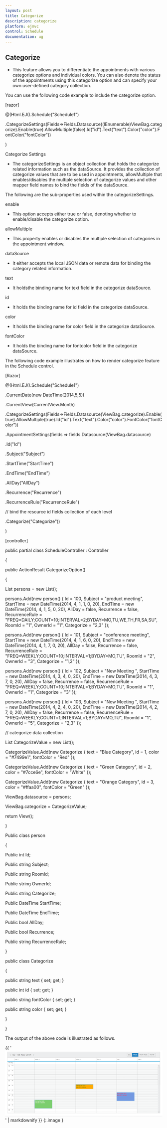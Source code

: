 ```yaml
---
layout: post
title: Categorize
description: categorize	
platform: ejmvc
control: Schedule
documentation: ug
---
```


## Categorize	

* This feature allows you to differentiate the appointments with various categorize options and individual colors. You can also denote the status of the appointments using this categorize option and can specify your own user-defined category collection.

You can use the following code example to include the categorize option.







[razor]

@(Html.EJ().Schedule("Schedule1")

.CategorizeSettings(Fields=>Fields.Datasource((IEnumerable)ViewBag.categorize).Enable(true).AllowMultiple(false).Id("id").Text("text").Color("color").FontColor("fontColor"))

)

Categorize Settings

* The categorizeSettings is an object collection that holds the categorize related information such as the dataSource. It provides the collection of categorize values that are to be used in appointments, allowMultiple that enables/disables the multiple selection of categorize values and other mapper field names to bind the fields of the dataSource. 

The following are the sub-properties used within the categorizeSettings.

enable

* This option accepts either true or false, denoting whether to enable/disable the categorize option.

allowMultiple

* This property enables or disables the multiple selection of categories in the appointment window. 

dataSource

* It either accepts the local JSON data or remote data for binding the category related information. 

text

* It holdsthe binding name for text field in the categorize dataSource.

id

* It holds the binding name for id field in the categorize dataSource.

color

* It holds the binding name for color field in the categorize dataSource.

fontColor

* It holds the binding name for fontcolor field in the categorize dataSource.

The following code example illustrates on how to render categorize feature in the Schedule control.







[Razor]



@(Html.EJ().Schedule("Schedule1")

.CurrentDate(new DateTime(2014,5,5))

.CurrentView(CurrentView.Month)

.CategorizeSettings(Fields=>Fields.Datasource(ViewBag.categorize).Enable(true).AllowMultiple(true).Id("id").Text("text").Color("color").FontColor("fontColor"))

.AppointmentSettings(fields => fields.Datasource(ViewBag.datasource)

.Id("Id")

.Subject("Subject")

.StartTime("StartTime")

.EndTime("EndTime")

.AllDay("AllDay")

.Recurrence("Recurrence")

.RecurrenceRule("RecurrenceRule")

// bind the resource id fields collection of each level

.Categorize("Categorize"))

)





[controller]

public partial class ScheduleController : Controller

{

public ActionResult CategorizeOption()

{

List<person> persons = new List<person>();

persons.Add(new person() { Id = 100, Subject = "product meeting", StartTime = new DateTime(2014, 4, 1, 1, 0, 20), EndTime = new DateTime(2014, 4, 1, 5, 0, 20), AllDay = false, Recurrence = false, RecurrenceRule = "FREQ=DAILY;COUNT=10;INTERVAL=2;BYDAY=MO,TU,WE,TH,FR,SA,SU", RoomId = "1", OwnerId = "1", 	 Categorize = "2,3" });

persons.Add(new person() { Id = 101, Subject = "conference meeting", StartTime = new DateTime(2014, 4, 1, 6, 0, 20), EndTime = new DateTime(2014, 4, 1, 7, 0, 20), AllDay = false, Recurrence = false, RecurrenceRule = "FREQ=WEEKLY;COUNT=10;INTERVAL=1;BYDAY=MO,TU", RoomId = "2", OwnerId = "3", 	 Categorize = "1,2" });

persons.Add(new person() { Id = 102, Subject = "New Meeting ", StartTime = new DateTime(2014, 4, 3, 4, 0, 20), EndTime = new DateTime(2014, 4, 3, 7, 0, 20), AllDay = false, Recurrence = false, RecurrenceRule = "FREQ=WEEKLY;COUNT=10;INTERVAL=1;BYDAY=MO,TU", RoomId = "1", OwnerId = "1", 	 Categorize = "3" });

persons.Add(new person() { Id = 103, Subject = "New Meeting ", StartTime = new DateTime(2014, 4, 2, 4, 0, 20), EndTime = new DateTime(2014, 4, 2, 7, 0, 20), AllDay = false, Recurrence = false, RecurrenceRule = "FREQ=WEEKLY;COUNT=1;INTERVAL=1;BYDAY=MO,TU", RoomId = "1", OwnerId = "5", 	 Categorize = "2,3" });

// categorize data collection

List<Categorize> CategorizeValue = new List<Categorize>();

CategorizeValue.Add(new Categorize { text = "Blue Category", id = 1, color = "#7499e1", fontColor = "Red" });

CategorizeValue.Add(new Categorize { text = "Green Category", id = 2, color = "#7cce6e", fontColor = "White" });

CategorizeValue.Add(new Categorize { text = "Orange Category", id = 3, color = "#ffaa00", fontColor = "Green" });

ViewBag.datasource = persons;

ViewBag.categorize = CategorizeValue;

return View();

}

Public class person

{

Public int Id;

Public string Subject;

Public string RoomId;

Public string OwnerId;

Public string Categorize;

Public DateTime StartTime;

Public DateTime EndTime;

Public bool AllDay;

Public bool Recurrence;

Public string RecurrenceRule;

}



public class Categorize

{

public string text { set; get; }

public int id { set; get; }

public string fontColor { set; get; }

public string color { set; get; }

}

}



The output of the above code is illustrated as follows.

{{ '![C:/Users/hariprasanths/Desktop/imagess/123/Capture1.PNG](Categorize_images/Categorize_img1.png)' | markdownify }}
{:.image }


